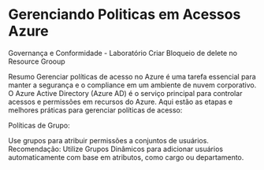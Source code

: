 # Gerenciando Politicas em Acessos Azure 

Governança e Conformidade - Laboratório
Criar Bloqueio de delete no Resource  Grooup 

Resumo 
Gerenciar políticas de acesso no Azure é uma tarefa essencial para manter a segurança e o compliance em um ambiente de nuvem corporativo. O Azure Active Directory (Azure AD) é o serviço principal para controlar acessos e permissões em recursos do Azure. Aqui estão as etapas e melhores práticas para gerenciar políticas de acesso:

Políticas de Grupo:

Use grupos para atribuir permissões a conjuntos de usuários.
Recomendação: Utilize Grupos Dinâmicos para adicionar usuários automaticamente com base em atributos, como cargo ou departamento.
